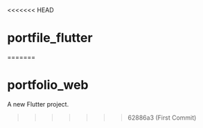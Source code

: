 <<<<<<< HEAD
# portfile_flutter
=======
# portfolio_web

A new Flutter project.
>>>>>>> 62886a3 (First Commit)
